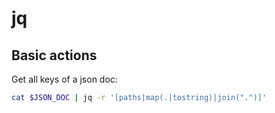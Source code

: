 # jq

## Basic actions

Get all keys of a json doc:

```bash
cat $JSON_DOC | jq -r '[paths|map(.|tostring)|join(".")]'
```
